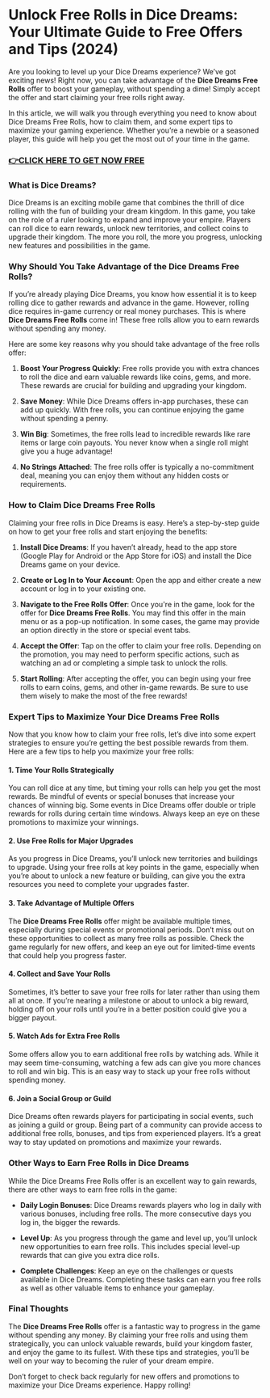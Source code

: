 # Unlock Free Rolls in Dice Dreams: Your Ultimate Guide to Free Offers and Tips (2024)

Are you looking to level up your Dice Dreams experience? We’ve got exciting news! Right now, you can take advantage of the **Dice Dreams Free Rolls** offer to boost your gameplay, without spending a dime! Simply accept the offer and start claiming your free rolls right away. 

In this article, we will walk you through everything you need to know about Dice Dreams Free Rolls, how to claim them, and some expert tips to maximize your gaming experience. Whether you’re a newbie or a seasoned player, this guide will help you get the most out of your time in the game.

### [👉CLICK HERE TO GET NOW FREE](https://freeforyou.xyz/dice/dreams/)

### What is Dice Dreams?

Dice Dreams is an exciting mobile game that combines the thrill of dice rolling with the fun of building your dream kingdom. In this game, you take on the role of a ruler looking to expand and improve your empire. Players can roll dice to earn rewards, unlock new territories, and collect coins to upgrade their kingdom. The more you roll, the more you progress, unlocking new features and possibilities in the game.

### Why Should You Take Advantage of the Dice Dreams Free Rolls?

If you’re already playing Dice Dreams, you know how essential it is to keep rolling dice to gather rewards and advance in the game. However, rolling dice requires in-game currency or real money purchases. This is where **Dice Dreams Free Rolls** come in! These free rolls allow you to earn rewards without spending any money.

Here are some key reasons why you should take advantage of the free rolls offer:

1. **Boost Your Progress Quickly**: Free rolls provide you with extra chances to roll the dice and earn valuable rewards like coins, gems, and more. These rewards are crucial for building and upgrading your kingdom.

2. **Save Money**: While Dice Dreams offers in-app purchases, these can add up quickly. With free rolls, you can continue enjoying the game without spending a penny.

3. **Win Big**: Sometimes, the free rolls lead to incredible rewards like rare items or large coin payouts. You never know when a single roll might give you a huge advantage!

4. **No Strings Attached**: The free rolls offer is typically a no-commitment deal, meaning you can enjoy them without any hidden costs or requirements.

### How to Claim Dice Dreams Free Rolls

Claiming your free rolls in Dice Dreams is easy. Here’s a step-by-step guide on how to get your free rolls and start enjoying the benefits:

1. **Install Dice Dreams**: If you haven’t already, head to the app store (Google Play for Android or the App Store for iOS) and install the Dice Dreams game on your device.

2. **Create or Log In to Your Account**: Open the app and either create a new account or log in to your existing one.

3. **Navigate to the Free Rolls Offer**: Once you're in the game, look for the offer for **Dice Dreams Free Rolls**. You may find this offer in the main menu or as a pop-up notification. In some cases, the game may provide an option directly in the store or special event tabs.

4. **Accept the Offer**: Tap on the offer to claim your free rolls. Depending on the promotion, you may need to perform specific actions, such as watching an ad or completing a simple task to unlock the rolls.

5. **Start Rolling**: After accepting the offer, you can begin using your free rolls to earn coins, gems, and other in-game rewards. Be sure to use them wisely to make the most of the free rewards!

### Expert Tips to Maximize Your Dice Dreams Free Rolls

Now that you know how to claim your free rolls, let’s dive into some expert strategies to ensure you’re getting the best possible rewards from them. Here are a few tips to help you maximize your free rolls:

#### 1. **Time Your Rolls Strategically**

You can roll dice at any time, but timing your rolls can help you get the most rewards. Be mindful of events or special bonuses that increase your chances of winning big. Some events in Dice Dreams offer double or triple rewards for rolls during certain time windows. Always keep an eye on these promotions to maximize your winnings.

#### 2. **Use Free Rolls for Major Upgrades**

As you progress in Dice Dreams, you’ll unlock new territories and buildings to upgrade. Using your free rolls at key points in the game, especially when you’re about to unlock a new feature or building, can give you the extra resources you need to complete your upgrades faster.

#### 3. **Take Advantage of Multiple Offers**

The **Dice Dreams Free Rolls** offer might be available multiple times, especially during special events or promotional periods. Don’t miss out on these opportunities to collect as many free rolls as possible. Check the game regularly for new offers, and keep an eye out for limited-time events that could help you progress faster.

#### 4. **Collect and Save Your Rolls**

Sometimes, it’s better to save your free rolls for later rather than using them all at once. If you’re nearing a milestone or about to unlock a big reward, holding off on your rolls until you’re in a better position could give you a bigger payout.

#### 5. **Watch Ads for Extra Free Rolls**

Some offers allow you to earn additional free rolls by watching ads. While it may seem time-consuming, watching a few ads can give you more chances to roll and win big. This is an easy way to stack up your free rolls without spending money.

#### 6. **Join a Social Group or Guild**

Dice Dreams often rewards players for participating in social events, such as joining a guild or group. Being part of a community can provide access to additional free rolls, bonuses, and tips from experienced players. It’s a great way to stay updated on promotions and maximize your rewards.

### Other Ways to Earn Free Rolls in Dice Dreams

While the Dice Dreams Free Rolls offer is an excellent way to gain rewards, there are other ways to earn free rolls in the game:

- **Daily Login Bonuses**: Dice Dreams rewards players who log in daily with various bonuses, including free rolls. The more consecutive days you log in, the bigger the rewards.
  
- **Level Up**: As you progress through the game and level up, you’ll unlock new opportunities to earn free rolls. This includes special level-up rewards that can give you extra dice rolls.
  
- **Complete Challenges**: Keep an eye on the challenges or quests available in Dice Dreams. Completing these tasks can earn you free rolls as well as other valuable items to enhance your gameplay.

### Final Thoughts

The **Dice Dreams Free Rolls** offer is a fantastic way to progress in the game without spending any money. By claiming your free rolls and using them strategically, you can unlock valuable rewards, build your kingdom faster, and enjoy the game to its fullest. With these tips and strategies, you’ll be well on your way to becoming the ruler of your dream empire.

Don’t forget to check back regularly for new offers and promotions to maximize your Dice Dreams experience. Happy rolling!
